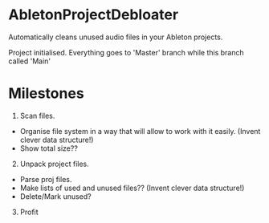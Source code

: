 # AbletonProjectDebloater
Automatically cleans unused audio files in your Ableton projects.

Project initialised. Everything goes to 'Master' branch while this branch called 'Main'

# Milestones
1. Scan files.
 - Organise file system in a way that will allow to work with it easily. (Invent clever data structure!)
 - Show total size??
2. Unpack project files.
 - Parse proj files.
 - Make lists of used and unused files?? (Invent clever data structure!)
 - Delete/Mark unused?
3. Profit
